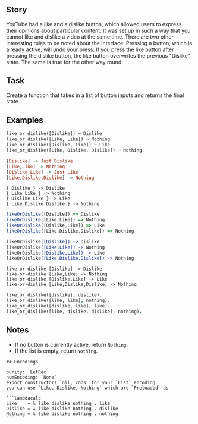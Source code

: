## Story

YouTube had a like and a dislike button, which allowed users to express their opinions about particular content. It was set up in such a way that you cannot like and dislike a video at the same time.
There are two other interesting rules to be noted about the interface:
Pressing a button, which is already active, will undo your press.
If you press the like button after pressing the dislike button, the like button overwrites the previous "Dislike" state. The same is true for the other way round.

## Task

Create a function that takes in a list of button inputs and returns the final state.

## Examples

```python
like_or_dislike([Dislike]) ➞ Dislike
like_or_dislike([Like, Like]) ➞ Nothing
like_or_dislike([Dislike, Like]) ➞ Like
like_or_dislike([Like, Dislike, Dislike]) ➞ Nothing
```
```haskell
[Dislike] -> Just Dislike
[Like,Like] -> Nothing
[Dislike,Like] -> Just Like
[Like,Dislike,Dislike] -> Nothing
```
```factor
{ Dislike } -> Dislike
{ Like Like } -> Nothing
{ Dislike Like } -> Like
{ Like Dislike Dislike } -> Nothing
```
```javascript
likeOrDislike([Dislike]) => Dislike
likeOrDislike([Like,Like]) => Nothing
likeOrDislike([Dislike,Like]) => Like
likeOrDislike([Like,Dislike,Dislike]) => Nothing
```
```coffeescript
likeOrDislike([Dislike]) -> Dislike
likeOrDislike([Like,Like]) -> Nothing
likeOrDislike([Dislike,Like]) -> Like
likeOrDislike([Like,Dislike,Dislike]) -> Nothing
```
```lambdacalc
like-or-dislike [Dislike] -> Dislike
like-or-dislike [Like,Like] -> Nothing
like-or-dislike [Dislike,Like] -> Like
like-or-dislike [Like,Dislike,Dislike] -> Nothing
```
```prolog
like_or_dislike([dislike], dislike).
like_or_dislike([like, like], nothing).
like_or_dislike([dislike, like], like).
like_or_dislike([like, dislike, dislike], nothing).
```

## Notes

- If no button is currently active, return `Nothing`.
- If the list is empty, return `Nothing`.

~~~if:lambdacalc
## Encodings

purity: `LetRec`  
numEncoding: `None`  
export constructors `nil, cons` for your `List` encoding  
you can use `Like, Dislike, Nothing` which are `Preloaded` as

```lambdacalc
Like    = λ like dislike nothing . like
Dislike = λ like dislike nothing . dislike
Nothing = λ like dislike nothing . nothing
```
~~~
